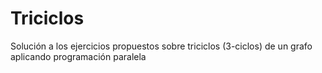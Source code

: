 # Triciclos
Solución a los ejercicios propuestos sobre triciclos (3-ciclos) de un grafo aplicando programación paralela
